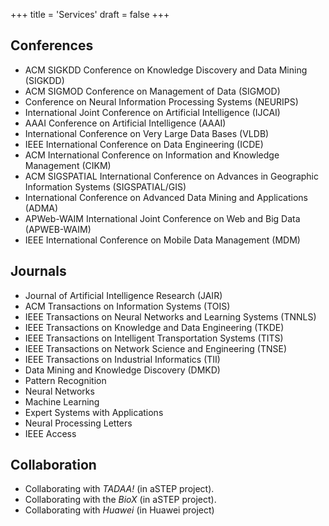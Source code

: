 +++
title = 'Services'
draft = false
+++


## Conferences
- ACM SIGKDD Conference on Knowledge Discovery and Data Mining (SIGKDD)
- ACM SIGMOD Conference on Management of Data (SIGMOD)
- Conference on Neural Information Processing Systems (NEURIPS)
- International Joint Conference on Artificial Intelligence (IJCAI)
- AAAI Conference on Artificial Intelligence (AAAI)
- International Conference on Very Large Data Bases (VLDB)
- IEEE International Conference on Data Engineering (ICDE)
- ACM International Conference on Information and Knowledge Management (CIKM)
- ACM SIGSPATIAL International Conference on Advances in Geographic Information Systems (SIGSPATIAL/GIS)
- International Conference on Advanced Data Mining and Applications (ADMA)
- APWeb-WAIM International Joint Conference on Web and Big Data (APWEB-WAIM)
- IEEE International Conference on Mobile Data Management (MDM)

## Journals
- Journal of Artificial Intelligence Research (JAIR)
- ACM Transactions on Information Systems (TOIS)
- IEEE Transactions on Neural Networks and Learning Systems (TNNLS)
- IEEE Transactions on Knowledge and Data Engineering (TKDE)
- IEEE Transactions on Intelligent Transportation Systems (TITS)
- IEEE Transactions on Network Science and Engineering (TNSE)
- IEEE Transactions on Industrial Informatics (TII)
- Data Mining and Knowledge Discovery (DMKD)
- Pattern Recognition
- Neural Networks
- Machine Learning
- Expert Systems with Applications
- Neural Processing Letters
- IEEE Access

## Collaboration
- Collaborating with _TADAA!_ (in aSTEP project).
- Collaborating with the _BioX_ (in aSTEP project).
- Collaborating with _Huawei_ (in Huawei project)
